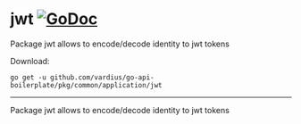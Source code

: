 # jwt [![GoDoc](https://godoc.org/github.com/vardius/go-api-boilerplate/pkg/common/application/jwt?status.svg)](https://godoc.org/github.com/vardius/go-api-boilerplate/pkg/common/application/jwt)
Package jwt allows to encode/decode identity to jwt tokens

Download:
```shell
go get -u github.com/vardius/go-api-boilerplate/pkg/common/application/jwt
```

* * *
Package jwt allows to encode/decode identity to jwt tokens
